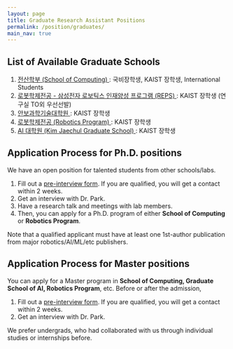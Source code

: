 ```yaml
---
layout: page
title: Graduate Research Assistant Positions
permalink: /position/graduates/
main_nav: true
---
```


## List of Available Graduate Schools
1. <a href="https://cs.kaist.ac.kr/content?menu=41"> 전산학부 (School of Computing) </a>: 국비장학생, KAIST 장학생, International Students
2. <a href="https://rp.kaist.ac.kr/home/admission"> 로봇학제전공 - 삼성전자 로보틱스 인재양성 프로그램 (REPS) </a>: KAIST 장학생 (연구실 TO외 우선선발)
3. <a href="https://isc.kaist.ac.kr/sub0301"> 안보과학기술대학원 </a>: KAIST 장학생
4. <a href="https://rp.kaist.ac.kr/home/admission"> 로봇학제전공 (Robotics Program) </a>: KAIST 장학생
5. <a href="https://gsai.kaist.ac.kr/admission"> AI 대학원 (Kim Jaechul Graduate School) </a>: KAIST 장학생
   


## Application Process for Ph.D. positions
We have an open position for talented students from other schools/labs.

1. Fill out a <a href="https://docs.google.com/forms/d/1fbOFI3ML3-3dVU44x4nC6wAQklnbhPCmnANIR2IJSFc/viewform?gxids=7628&edit_requested=true"> <U>pre-interview form</U></a>. If you are qualified, you will get a contact within 2 weeks.
2. Get an interview with Dr. Park.
3. Have a research talk and meetings with lab members.
4. Then, you can apply for a Ph.D. program of either <b>School of Computing</b> or <b>Robotics Program</b>. 

Note that a qualified applicant must have at least one 1st-author publication from major robotics/AI/ML/etc publishers. 


## Application Process for Master positions
You can apply for a Master program in <b>School of Computing, Graduate School of AI, Robotics Program</b>, etc. Before or after the admission, 

1. Fill out a <a href="https://docs.google.com/forms/d/1fbOFI3ML3-3dVU44x4nC6wAQklnbhPCmnANIR2IJSFc/viewform?gxids=7628&edit_requested=true"> <U>pre-interview form</U></a>. If you are qualified, you will get a contact within 2 weeks.
2. Get an interview with Dr. Park.

We prefer undergrads, who had collaborated with us through individual studies or internships before. 




